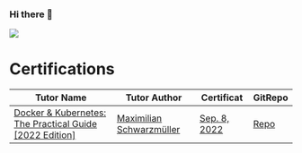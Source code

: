 ### Hi there 👋

![](https://github-readme-stats.vercel.app/api?username=rasimaghayev&theme=blueberry&show_icons=true)


# Certifications
Tutor Name | Tutor Author | Certificat | GitRepo
--- | --- | --- | --- 
[Docker & Kubernetes: The Practical Guide [2022 Edition]](https://www.udemy.com/course/docker-kubernetes-the-practical-guide/) | [Maximilian Schwarzmüller](https://www.udemy.com/user/maximilian-schwarzmuller/) | [Sep. 8, 2022](https://www.udemy.com/certificate/UC-18689b01-2be8-46cf-bced-3164a368035a/) | [Repo](https://github.com/RasimAghayev/Maximilian-Schwarzmuller-docker-kubernetes-the-practical-guide)
